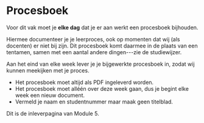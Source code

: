 # Procesboek

Voor dit vak moet je **elke dag** dat je er aan werkt een procesboek bijhouden.

Hiermee documenteer je je leerproces, ook op momenten dat wij (als docenten) er niet bij zijn. Dit procesboek komt daarmee in de plaats van een tentamen, samen met een aantal andere dingen---zie de studiewijzer.

Aan het eind van elke week lever je je bijgewerkte procesboek in, zodat wij kunnen meekijken met je proces.

- Het procesboek moet altijd als PDF ingeleverd worden.
- Het procesboek moet alléén over deze week gaan, dus je begint elke week een nieuw document.
- Vermeld je naam en studentnummer maar maak geen titelblad.

Dit is de inleverpagina van Module 5.
